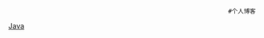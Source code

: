 
                                                                 #个人博客
 
 
<a href="https://wuzhidexianzhe.github.io/java.html"> Java</a>
